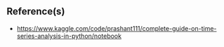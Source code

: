 ## Reference(s)
- https://www.kaggle.com/code/prashant111/complete-guide-on-time-series-analysis-in-python/notebook
